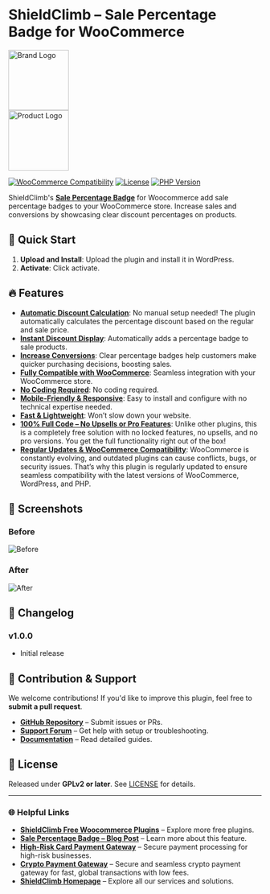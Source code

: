 # ShieldClimb – Sale Percentage Badge for WooCommerce

<p align="left">
  <img src="https://shieldclimb.com/wp-content/uploads/2025/03/ShieldClimb-logo-with-name-500x200-1.png" alt="Brand Logo" width="120"><br>
  <img src="https://shieldclimb.com/wp-content/uploads/2025/04/shieldclimb-sale-percentage-badge.png" alt="Product Logo" width="120">
</p>

[![WooCommerce Compatibility](https://img.shields.io/badge/WooCommerce-5.8+-blue)](https://woocommerce.com/)
[![License](https://img.shields.io/badge/License-GPLv2%2B-blue)](https://www.gnu.org/licenses/old-licenses/gpl-2.0.html)
[![PHP Version](https://img.shields.io/badge/PHP-7.2+-blue)](https://www.php.net/)

ShieldClimb's **[Sale Percentage Badge](https://shieldclimb.com/free-woocommerce-plugins/sale-percentage-badge/)** for Woocommerce add sale percentage badges to your WooCommerce store. Increase sales and conversions by showcasing clear discount percentages on products.



## 🚀 Quick Start

1. **Upload and Install**: Upload the plugin and install it in WordPress.
2. **Activate**: Click activate.

## 🔥 Features

- **[Automatic Discount Calculation](https://shieldclimb.com/free-woocommerce-plugins/sale-percentage-badge/)**: No manual setup needed! The plugin automatically calculates the percentage discount based on the regular and sale price.
- **[Instant Discount Display](https://shieldclimb.com/free-woocommerce-plugins/sale-percentage-badge/)**: Automatically adds a percentage badge to sale products.
- **[Increase Conversions](https://shieldclimb.com/free-woocommerce-plugins/sale-percentage-badge/)**: Clear percentage badges help customers make quicker purchasing decisions, boosting sales.
- **[Fully Compatible with WooCommerce](https://shieldclimb.com/free-woocommerce-plugins/sale-percentage-badge/)**: Seamless integration with your WooCommerce store.
- **[No Coding Required](https://shieldclimb.com/free-woocommerce-plugins/sale-percentage-badge/)**: No coding required.
- **[Mobile-Friendly & Responsive](https://shieldclimb.com/free-woocommerce-plugins/sale-percentage-badge/)**: Easy to install and configure with no technical expertise needed.
- **[Fast & Lightweight](https://shieldclimb.com/free-woocommerce-plugins/sale-percentage-badge/)**: Won’t slow down your website.
- **[100% Full Code – No Upsells or Pro Features](https://shieldclimb.com/free-woocommerce-plugins/sale-percentage-badge/)**: Unlike other plugins, this is a completely free solution with no locked features, no upsells, and no pro versions. You get the full functionality right out of the box!
- **[Regular Updates & WooCommerce Compatibility](https://shieldclimb.com/free-woocommerce-plugins/sale-percentage-badge/)**: WooCommerce is constantly evolving, and outdated plugins can cause conflicts, bugs, or security issues. That’s why this plugin is regularly updated to ensure seamless compatibility with the latest versions of WooCommerce, WordPress, and PHP.

## 📸 Screenshots

### Before
![Before](https://shieldclimb.com/wp-content/uploads/2025/04/Screenshot-1-1.png)

### After
![After](https://shieldclimb.com/wp-content/uploads/2025/04/Screenshot-2-1.png)

## 📜 Changelog

### v1.0.0
- Initial release

## 🤝 Contribution & Support

We welcome contributions! If you'd like to improve this plugin, feel free to **submit a pull request**.

- **[GitHub Repository](https://github.com/shieldclimb/sale-percentage-badge/)** – Submit issues or PRs.
- **[Support Forum](https://shieldclimb.com/contact-us/)** – Get help with setup or troubleshooting.
- **[Documentation](https://shieldclimb.com/free-woocommerce-plugins/sale-percentage-badge/)** – Read detailed guides.

## 📜 License

Released under **GPLv2 or later**. See [LICENSE](https://www.gnu.org/licenses/old-licenses/gpl-2.0.html) for details.

---
### 🌐 Helpful Links
- **[ShieldClimb Free Woocommerce Plugins](https://shieldclimb.com/free-woocommerce-plugins/)** – Explore more free plugins.
- **[Sale Percentage Badge – Blog Post](https://shieldclimb.com/blog/sale-percentage-badge/)** – Learn more about this feature.
- **[High-Risk Card Payment Gateway](https://shieldclimb.com/high-risk-card-payment-gateway/)** – Secure payment processing for high-risk businesses.
- **[Crypto Payment Gateway](https://shieldclimb.com/crypto-payment-gateway/)** – Secure and seamless crypto payment gateway for fast, global transactions with low fees. 
- **[ShieldClimb Homepage](https://shieldclimb.com/)** – Explore all our services and solutions.